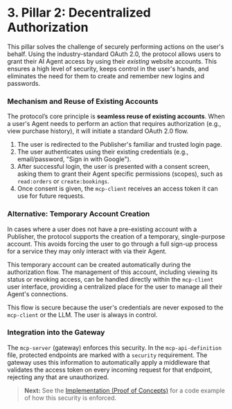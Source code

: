 # 3. Pillar 2: Decentralized Authorization

This pillar solves the challenge of securely performing actions on the user's behalf. Using the industry-standard OAuth 2.0, the protocol allows users to grant their AI Agent access by using their _existing_ website accounts. This ensures a high level of security, keeps control in the user's hands, and eliminates the need for them to create and remember new logins and passwords.

### Mechanism and Reuse of Existing Accounts

The protocol’s core principle is **seamless reuse of existing accounts**. When a user's Agent needs to perform an action that requires authorization (e.g., view purchase history), it will initiate a standard OAuth 2.0 flow.

1.  The user is redirected to the Publisher's familiar and trusted login page.
2.  The user authenticates using their existing credentials (e.g., email/password, "Sign in with Google").
3.  After successful login, the user is presented with a consent screen, asking them to grant their Agent specific permissions (scopes), such as `read:orders` or `create:bookings`.
4.  Once consent is given, the `mcp-client` receives an access token it can use for future requests.

### Alternative: Temporary Account Creation

In cases where a user does not have a pre-existing account with a Publisher, the protocol supports the creation of a temporary, single-purpose account. This avoids forcing the user to go through a full sign-up process for a service they may only interact with via their Agent.

This temporary account can be created automatically during the authorization flow. The management of this account, including viewing its status or revoking access, can be handled directly within the `mcp-client` user interface, providing a centralized place for the user to manage all their Agent's connections.

This flow is secure because the user's credentials are never exposed to the `mcp-client` or the LLM. The user is always in control.

### Integration into the Gateway

The `mcp-server` (gateway) enforces this security. In the `mcp-api-definition` file, protected endpoints are marked with a `security` requirement. The gateway uses this information to automatically apply a middleware that validates the access token on every incoming request for that endpoint, rejecting any that are unauthorized.

> **Next:** See the [Implementation (Proof of Concepts)](/docs/Implementation_POC.md) for a code example of how this security is enforced.
